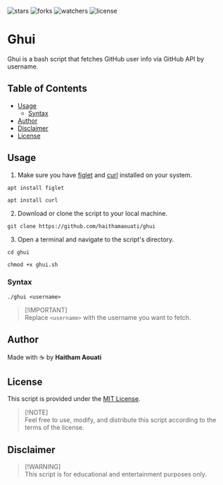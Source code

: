 ![stars](https://custom-icon-badges.demolab.com/github/stars/haithamaouati/Ghui?logo=star)
![forks](https://custom-icon-badges.demolab.com/github/forks/haithamaouati/Ghui?logo=repo-forked)
![watchers](https://custom-icon-badges.demolab.com/github/watchers/haithamaouati/Ghui?logo=eye)
![license](https://custom-icon-badges.demolab.com/github/license/haithamaouati/Ghui?logo=law)

# Ghui

Ghui is a bash script that fetches GitHub user info via GitHub API by username.

## Table of Contents
- [Usage](#usage)
  - [Syntax](#syntax)
- [Author](#author)
- [Disclaimer](#disclaimer)
- [License](#license)

## Usage

1. Make sure you have [figlet](http://www.figlet.org/) and [curl]() installed on your system.
```
apt install figlet
```
```
apt install curl
```
2. Download or clone the script to your local machine.
```
git clone https://github.com/haithamaouati/ghui
```
3. Open a terminal and navigate to the script's directory.
```
cd ghui
```
```
chmod +x ghui.sh
```

### Syntax

```
./ghui <username>
```

> [!IMPORTANT]\
> Replace `<username>` with the username you want to fetch.

## Author

Made with :coffee: by **Haitham Aouati**

## License

This script is provided under the [MIT License](LICENSE).

> [!NOTE]\
> Feel free to use, modify, and distribute this script according to the terms of the license.

## Disclaimer

> [!WARNING]\
> This script is for educational and entertainment purposes only.
